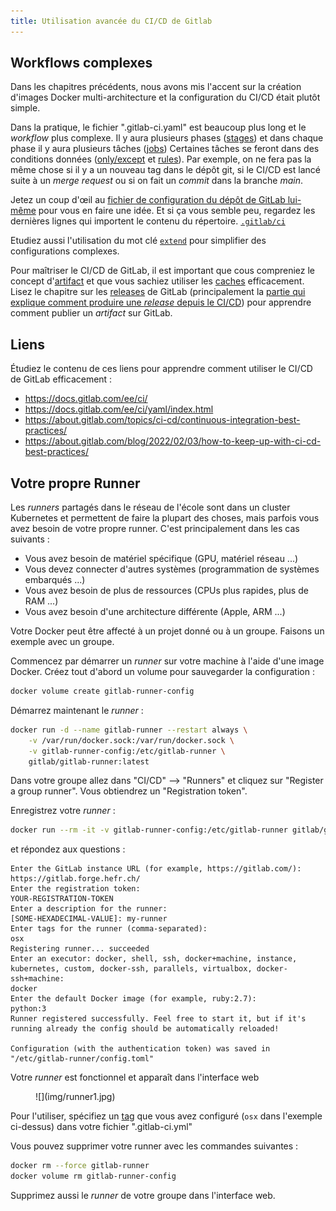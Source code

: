 ```yaml
---
title: Utilisation avancée du CI/CD de Gitlab
---
```


## Workflows complexes

Dans les chapitres précédents, nous avons mis l'accent sur la création
d'images Docker multi-architecture et la configuration du CI/CD était
plutôt simple.

Dans la pratique, le fichier ".gitlab-ci.yaml" est beaucoup plus
long et le _workflow_ plus complexe. Il y aura plusieurs phases
([stages](https://docs.gitlab.com/ee/ci/yaml/index.html#stages)) et dans
chaque phase il y aura plusieurs tâches
([jobs](https://docs.gitlab.com/ee/ci/yaml/index.html#job-keywords))
Certaines tâches se feront dans des conditions données
([only/except](https://docs.gitlab.com/ee/ci/yaml/index.html#only--except)
et [rules](https://docs.gitlab.com/ee/ci/yaml/index.html#rules)). Par
exemple, on ne fera pas la même chose si il y a un nouveau tag dans le
dépôt git, si le CI/CD est lancé suite à un _merge request_ ou si on
fait un _commit_ dans la branche _main_.

Jetez un coup d'œil au [fichier de configuration du dépôt de GitLab
lui-même](https://gitlab.com/gitlab-org/gitlab/-/blob/master/.gitlab-ci.yml)
pour vous en faire une idée. Et si ça vous semble peu, regardez les
dernières lignes qui importent le contenu du répertoire.
[`.gitlab/ci`](https://gitlab.com/gitlab-org/gitlab/-/tree/master/.gitlab/ci)

Etudiez aussi l'utilisation du mot clé
[`extend`](https://docs.gitlab.com/ee/ci/yaml/yaml_optimization.html#use-extends-to-reuse-configuration-sections)
pour simplifier des configurations complexes.

Pour maîtriser le CI/CD de GitLab, il est important que cous compreniez
le concept
d'[artifact](https://docs.gitlab.com/ee/ci/pipelines/job_artifacts.html)
et que vous sachiez utiliser les
[caches](https://docs.gitlab.com/ee/ci/caching/) efficacement.
Lisez le chapitre sur les [releases](https://docs.gitlab.com/ee/user/project/releases/)
de GitLab (principalement la [partie qui explique comment produire une _release_
depuis le CI/CD](https://docs.gitlab.com/ee/user/project/releases/#creating-a-release-by-using-a-cicd-job)) pour apprendre comment publier
un _artifact_ sur GitLab.

## Liens

Étudiez le contenu de ces liens pour apprendre comment utiliser
le CI/CD de GitLab efficacement :

- https://docs.gitlab.com/ee/ci/
- https://docs.gitlab.com/ee/ci/yaml/index.html
- https://about.gitlab.com/topics/ci-cd/continuous-integration-best-practices/
- https://about.gitlab.com/blog/2022/02/03/how-to-keep-up-with-ci-cd-best-practices/
  

## Votre propre Runner

Les _runners_ partagés dans le réseau de l'école sont dans un cluster
Kubernetes et permettent de faire la plupart des choses, mais parfois
vous avez besoin de votre propre runner. C'est principalement dans les
cas suivants :

- Vous avez besoin de matériel spécifique (GPU, matériel réseau ...)
- Vous devez connecter d'autres systèmes (programmation de systèmes embarqués ...)
- Vous avez besoin de plus de ressources (CPUs plus rapides, plus de RAM ...)
- Vous avez besoin d'une architecture différente (Apple, ARM ...)

Votre Docker peut être affecté à un projet donné ou à un groupe. Faisons un exemple
avec un groupe.

Commencez par démarrer un _runner_ sur votre machine à l'aide d'une image Docker.
Créez tout d'abord un volume pour sauvegarder la configuration :

``` bash
docker volume create gitlab-runner-config
```

Démarrez maintenant le _runner_ :

``` bash
docker run -d --name gitlab-runner --restart always \
    -v /var/run/docker.sock:/var/run/docker.sock \
    -v gitlab-runner-config:/etc/gitlab-runner \
    gitlab/gitlab-runner:latest
````

Dans votre groupe allez dans "CI/CD" --> "Runners" et 
cliquez sur "Register a group runner". Vous obtiendrez
un "Registration token".

Enregistrez votre _runner_ :

``` bash
docker run --rm -it -v gitlab-runner-config:/etc/gitlab-runner gitlab/gitlab-runner:latest register
```

et répondez aux questions :

``` text hl_lines="2 4 6 8 11 13"
Enter the GitLab instance URL (for example, https://gitlab.com/):
https://gitlab.forge.hefr.ch/
Enter the registration token:
YOUR-REGISTRATION-TOKEN
Enter a description for the runner:
[SOME-HEXADECIMAL-VALUE]: my-runner
Enter tags for the runner (comma-separated):
osx
Registering runner... succeeded
Enter an executor: docker, shell, ssh, docker+machine, instance, kubernetes, custom, docker-ssh, parallels, virtualbox, docker-ssh+machine:
docker
Enter the default Docker image (for example, ruby:2.7):
python:3
Runner registered successfully. Feel free to start it, but if it's running already the config should be automatically reloaded!

Configuration (with the authentication token) was saved in "/etc/gitlab-runner/config.toml"
```

Votre _runner_ est fonctionnel et apparaît dans l'interface web

<figure markdown>
![](img/runner1.jpg)
</figure>

Pour l'utiliser, spécifiez un
[tag](https://docs.gitlab.com/ee/ci/yaml/index.html#tags) que vous avez
configuré (`osx` dans l'exemple ci-dessus) dans votre fichier
".gitlab-ci.yml"

Vous pouvez supprimer votre runner avec les commandes suivantes :

``` bash
docker rm --force gitlab-runner
docker volume rm gitlab-runner-config
```

Supprimez aussi le _runner_ de votre groupe dans l'interface web.

